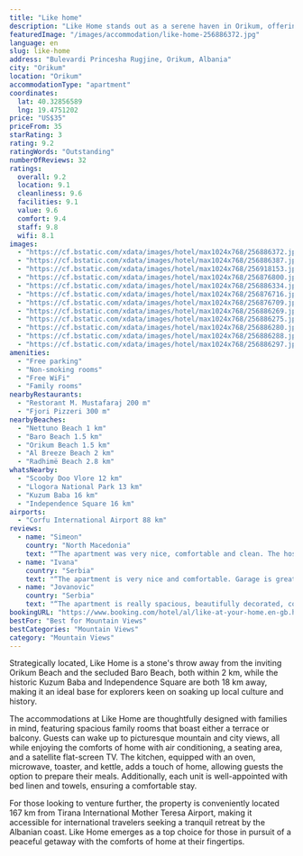 ```yaml
---
title: "Like home"
description: "Like Home stands out as a serene haven in Orikum, offering guests a unique blend of comfort and convenience just a short 1."
featuredImage: "/images/accommodation/like-home-256886372.jpg"
language: en
slug: like-home
address: "Bulevardi Princesha Rugjine, Orikum, Albania"
city: "Orikum"
location: "Orikum"
accommodationType: "apartment"
coordinates:
  lat: 40.32856589
  lng: 19.4751202
price: "US$35"
priceFrom: 35
starRating: 3
rating: 9.2
ratingWords: "Outstanding"
numberOfReviews: 32
ratings:
  overall: 9.2
  location: 9.1
  cleanliness: 9.6
  facilities: 9.1
  value: 9.6
  comfort: 9.4
  staff: 9.8
  wifi: 8.1
images:
  - "https://cf.bstatic.com/xdata/images/hotel/max1024x768/256886372.jpg?k=5fad10738b5c23cb8792a27269934b44a0612a09aa222150d38403f557ec16a9&o=&hp=1"
  - "https://cf.bstatic.com/xdata/images/hotel/max1024x768/256886387.jpg?k=4588b7d42c1914153106f20eef91efdac4c7d3fec953daca7f0779d29f5a69f4&o=&hp=1"
  - "https://cf.bstatic.com/xdata/images/hotel/max1024x768/256918153.jpg?k=3a2144643b3356fc9128acaf53baae8ba7ba02184a014ce7be571a3512b8f8f7&o=&hp=1"
  - "https://cf.bstatic.com/xdata/images/hotel/max1024x768/256876800.jpg?k=8386d27e55252389116c45967ea4c837be58e11364f6cfc9b1f7d81a8b3d5704&o=&hp=1"
  - "https://cf.bstatic.com/xdata/images/hotel/max1024x768/256886334.jpg?k=d84cc80cefb6ae6d68a00c372eeac537a58b41a12511b149606334fd043b2dc0&o=&hp=1"
  - "https://cf.bstatic.com/xdata/images/hotel/max1024x768/256876716.jpg?k=811e53e33eb0ebf57e9268f3bad154b8f0fdbf66dcfe4c1baa5a988eb4481f2f&o=&hp=1"
  - "https://cf.bstatic.com/xdata/images/hotel/max1024x768/256876709.jpg?k=3854116f9c246751aab5a1f6b907f317bff04490625fe6d06e4a8ac2f7d12773&o=&hp=1"
  - "https://cf.bstatic.com/xdata/images/hotel/max1024x768/256886269.jpg?k=3ad936e661fbe026f240f52e80480348dc9e2d7d0f9875f38a393160193b6006&o=&hp=1"
  - "https://cf.bstatic.com/xdata/images/hotel/max1024x768/256886275.jpg?k=41a936294098784433de9f86196c146d2540870760d2f9d05653dab6486c438a&o=&hp=1"
  - "https://cf.bstatic.com/xdata/images/hotel/max1024x768/256886280.jpg?k=cca771a0886050a51bd6cd7f358c13311be282cc55b57c3a682a08a85e8e1ca3&o=&hp=1"
  - "https://cf.bstatic.com/xdata/images/hotel/max1024x768/256886288.jpg?k=e7b6a622f1183b820cc2716b45f8e0193d020f614d4cec28a2f691972d9a7037&o=&hp=1"
  - "https://cf.bstatic.com/xdata/images/hotel/max1024x768/256886297.jpg?k=a093234d24c727a4380d7d45e06a65dbfc6e857a4e3665d930aebb78999df720&o=&hp=1"
amenities:
  - "Free parking"
  - "Non-smoking rooms"
  - "Free WiFi"
  - "Family rooms"
nearbyRestaurants:
  - "Restorant M. Mustafaraj 200 m"
  - "Fjori Pizzeri 300 m"
nearbyBeaches:
  - "Nettuno Beach 1 km"
  - "Baro Beach 1.5 km"
  - "Orikum Beach 1.5 km"
  - "Al Breeze Beach 2 km"
  - "Radhimë Beach 2.8 km"
whatsNearby:
  - "Scooby Doo Vlore 12 km"
  - "Llogora National Park 13 km"
  - "Kuzum Baba 16 km"
  - "Independence Square 16 km"
airports:
  - "Corfu International Airport 88 km"
reviews:
  - name: "Simeon"
    country: "North Macedonia"
    text: "“The apartment was very nice, comfortable and clean. The host was very very kind.Great and quite location.”"
  - name: "Ivana"
    country: "Serbia"
    text: "“The apartment is very nice and comfortable. Garage is great. The host is willing to help:)”"
  - name: "Jovanovic"
    country: "Serbia"
    text: "“The apartment is really spacious, beautifully decorated, contains everything you need for a comfortable stay of one family (2 adults and 3 children). The building also has an underground garage. Shops, restaurants, pastry shops - everything is close.”"
bookingURL: "https://www.booking.com/hotel/al/like-at-your-home.en-gb.html?aid=8035640"
bestFor: "Best for Mountain Views"
bestCategories: "Mountain Views"
category: "Mountain Views"
---
```


Strategically located, Like Home is a stone's throw away from the inviting Orikum Beach and the secluded Baro Beach, both within 2 km, while the historic Kuzum Baba and Independence Square are both 18 km away, making it an ideal base for explorers keen on soaking up local culture and history.

The accommodations at Like Home are thoughtfully designed with families in mind, featuring spacious family rooms that boast either a terrace or balcony. Guests can wake up to picturesque mountain and city views, all while enjoying the comforts of home with air conditioning, a seating area, and a satellite flat-screen TV. The kitchen, equipped with an oven, microwave, toaster, and kettle, adds a touch of home, allowing guests the option to prepare their meals. Additionally, each unit is well-appointed with bed linen and towels, ensuring a comfortable stay.

For those looking to venture further, the property is conveniently located 167 km from Tirana International Mother Teresa Airport, making it accessible for international travelers seeking a tranquil retreat by the Albanian coast. Like Home emerges as a top choice for those in pursuit of a peaceful getaway with the comforts of home at their fingertips.